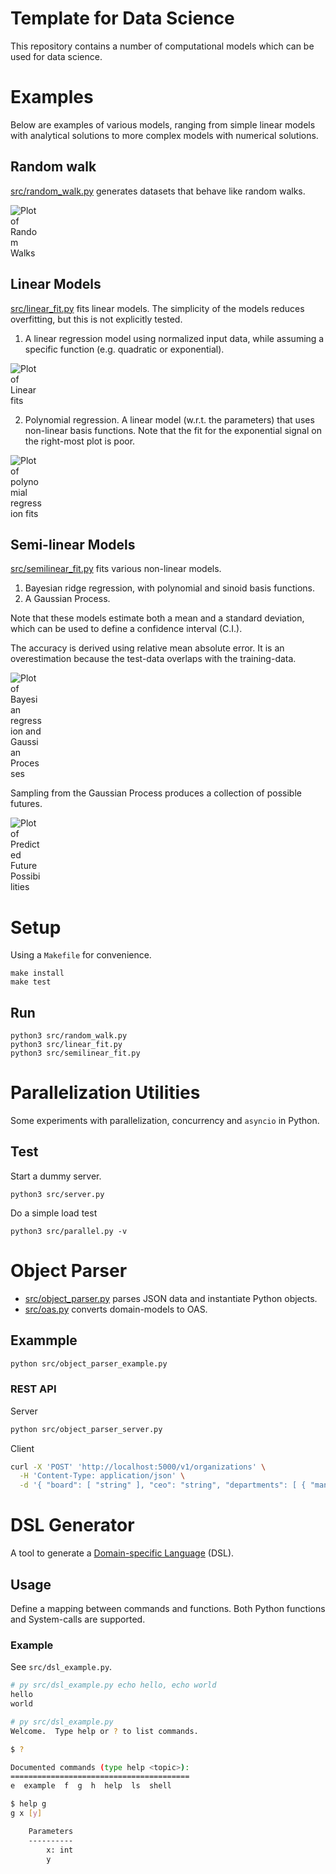 # Template for Data Science

This repository contains a number of computational models which can be used for data science.

# Examples

Below are examples of various models, ranging from simple linear models with analytical solutions to more complex models with numerical solutions.

## Random walk

[src/random_walk.py](src/random_walk.py) generates datasets that behave like random walks.

<img src="img/random_walks.png" style="max-width: 10%" alt="Plot of Random Walks">

## Linear Models

[src/linear_fit.py](src/linear_fit.py) fits linear models. The simplicity of the models reduces overfitting, but this is not explicitly tested.

1. A linear regression model using normalized input data, while assuming a specific function (e.g. quadratic or exponential).

<img src="img/linear_fits.png" style="max-width: 10%" alt="Plot of Linear fits">

2. Polynomial regression. A linear model (w.r.t. the parameters) that uses non-linear basis functions.
Note that the fit for the exponential signal on the right-most plot is poor.

<img src="img/polynomial_fits.png" style="max-width: 10%" alt="Plot of polynomial regression fits">

## Semi-linear Models

[src/semilinear_fit.py](src/semilinear_fit.py) fits various non-linear models.

1. Bayesian ridge regression, with polynomial and sinoid basis functions.
2. A Gaussian Process. 

Note that these models estimate both a mean and a standard deviation, which can be used to define a confidence interval (C.I.).

The accuracy is derived using relative mean absolute error.
It is an overestimation because the test-data overlaps with the training-data.

<img src="img/bayesian_fits.png" style="max-width: 10%" alt="Plot of Bayesian regression and Gaussian Processes">

Sampling from the Gaussian Process produces a collection of possible futures.

<img src="img/bayesian_fits_future.png" style="max-width: 10%" alt="Plot of Predicted Future Possibilities">


# Setup

Using a `Makefile` for convenience.
```
make install
make test
```

## Run
```
python3 src/random_walk.py
python3 src/linear_fit.py
python3 src/semilinear_fit.py
```

# Parallelization Utilities

Some experiments with parallelization, concurrency and `asyncio` in Python.

## Test

Start a dummy server.
```
python3 src/server.py
```

Do a simple load test
```
python3 src/parallel.py -v
```

# Object Parser

- [src/object_parser.py](src/object_parser.py) parses JSON data and instantiate Python objects.
- [src/oas.py](src/oas.py) converts domain-models to OAS.

## Exammple

```sh
python src/object_parser_example.py
```

### REST API

Server
```sh
python src/object_parser_server.py
```

Client
```sh
curl -X 'POST' 'http://localhost:5000/v1/organizations' \
  -H 'Content-Type: application/json' \
  -d '{ "board": [ "string" ], "ceo": "string", "departments": [ { "manager": "string", "teams": [ { "manager": "string", "members": [ "string" ], "team_type": "A", "active": true, "capacity": 0, "value": 0 } ] } ] }'
```

# DSL Generator

A tool to generate a [Domain-specific Language](https://en.wikipedia.org/wiki/Domain-specific_language) (DSL).

## Usage

Define a mapping between commands and functions.  Both Python functions and System-calls are supported.

### Example

See `src/dsl_example.py`.


```sh
# py src/dsl_example.py echo hello, echo world
hello
world
```

```sh
# py src/dsl_example.py
Welcome.  Type help or ? to list commands.

$ ?

Documented commands (type help <topic>):
========================================
e  example  f  g  h  help  ls  shell

$ help g
g x [y]

	Parameters
	----------
		x: int
		y
```